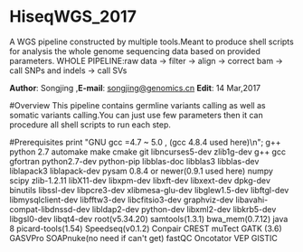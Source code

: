 # HiseqWGS_2017

A WGS pipeline constructed by multiple tools.Meant to  produce shell scripts for analysis the whole genome sequencing data based on provided parameters.
WHOLE PIPELINE:raw data -> filter -> align -> correct bam -> call SNPs and indels -> call SVs

__Author__: Songjing ,__E-mail__: songjing@genomics.cn
__Edit__: 14 Mar,2017

#Overview
This pipeline contains germline variants calling as well as somatic variants calling.You can just use few parameters then it can procedure all shell scripts to run each step.

#Prerequisites
	print "GNU gcc =4.7 ~ 5.0 , (gcc 4.8.4 used here)\n";
	g++
	python 2.7
	automake 
	make
	cmake 
	git 
	libncurses5-dev
	zlib1g-dev
	g++ 
	gcc 
	gfortran
	python2.7-dev 
	python-pip 
	libblas-doc 
	libblas3
	libblas-dev
	liblapack3 
	liblapack-dev
	pysam 0.8.4 or newer(0.9.1 used here)
	numpy 
	scipy
	zlib-1.2.11
	libX11-dev 
	libxpm-dev
	libxft-dev
	libxext-dev 
	dpkg-dev 
	binutils
	libssl-dev 
	libpcre3-dev
	xlibmesa-glu-dev
	libglew1.5-dev 
	libftgl-dev
	libmysqlclient-dev
	libfftw3-dev 
	libcfitsio3-dev 
	graphviz-dev 
	libavahi-compat-libdnssd-dev
	libldap2-dev 
	python-dev
	libxml2-dev
	libkrb5-dev 
	libgsl0-dev 
	libqt4-dev
	root(v5.34.20)
	samtools(1.3.1)
	bwa_mem(0.7.12)
	java 8
	picard-tools(1.54)
	Speedseq(v0.1.2)
	Conpair
	CREST
	muTect
	GATK (3.6)
	GASVPro
	SOAPnuke(no need if can't get)
	fastQC
	Oncotator
	VEP
	GISTIC
	

